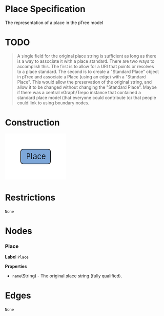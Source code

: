 # Place Specification
The representation of a place in the pTree model

# TODO

> A single field for the original place string is sufficient as long as there is a way to associate it with a place standard.
> There are two ways to accomplish this.
> The first is to allow for a URI that points or resolves to a place standard.
> The second is to create a "Standard Place" object in pTree and associate a Place (using an edge) with a "Standard Place".
> This would allow the preservation of the original string, and allow it to be changed without changing the "Standard Place".
> Maybe if there was a central vGraph/Trepo instance that contained a standard place model (that everyone could contribute to) that people could link to using boundary nodes.

# Construction

![](../img/what/place.png)

# Restrictions
`None`

# Nodes

### Place

**Label** `Place`

**Properties**

* `name`(String) - The original place string (fully qualified).

# Edges
`None`
